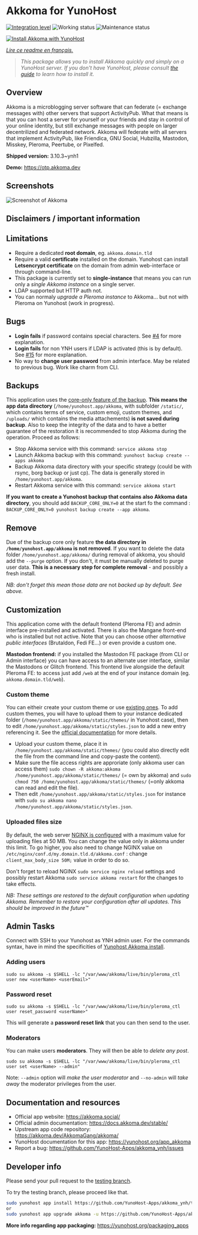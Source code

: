 <!--
N.B.: This README was automatically generated by https://github.com/YunoHost/apps/tree/master/tools/README-generator
It shall NOT be edited by hand.
-->

# Akkoma for YunoHost

[![Integration level](https://dash.yunohost.org/integration/akkoma.svg)](https://dash.yunohost.org/appci/app/akkoma) ![Working status](https://ci-apps.yunohost.org/ci/badges/akkoma.status.svg) ![Maintenance status](https://ci-apps.yunohost.org/ci/badges/akkoma.maintain.svg)

[![Install Akkoma with YunoHost](https://install-app.yunohost.org/install-with-yunohost.svg)](https://install-app.yunohost.org/?app=akkoma)

*[Lire ce readme en français.](./README_fr.md)*

> *This package allows you to install Akkoma quickly and simply on a YunoHost server.
If you don't have YunoHost, please consult [the guide](https://yunohost.org/#/install) to learn how to install it.*

## Overview

Akkoma is a microblogging server software that can federate (= exchange messages with) other servers that support ActivityPub. What that means is that you can host a server for yourself or your friends and stay in control of your online identity, but still exchange messages with people on larger decentrilized and federated network. Akkoma will federate with all servers that implement ActivityPub, like Friendica, GNU Social, Hubzilla, Mastodon, Misskey, Pleroma, Peertube, or Pixelfed.


**Shipped version:** 3.10.3~ynh1

**Demo:** https://otp.akkoma.dev

## Screenshots

![Screenshot of Akkoma](./doc/screenshots/screenshot1.png)

## Disclaimers / important information

## Limitations

- Require a dedicated **root domain**, eg. `akkoma.domain.tld`
- Require a valid **certificate** installed on the domain. Yunohost can install **Letsencrypt certificate** on the domain from admin web-interface or through command-line.
- This package is currently set to **single-instance** that means you can run only a _single Akkoma instance_ on a single server.
- LDAP supported but HTTP auth not.
- You can normaly _upgrade a Pleroma instance_ to Akkoma... but not with Pleroma on Yunohost (work in progress).

## Bugs

- **Login fails** if password contains special characters. See [#4](https://github.com/YunoHost-Apps/akkoma_ynh/issues/4) for more explanation.
- **Login fails** for non YNH users if LDAP is activated (this is by default). See [#15](https://github.com/YunoHost-Apps/akkoma_ynh/issues/15) for more explanation.
- No way to **change user password** from admin interface. May be related to previous bug. Work like charm from CLI.

## Backups

This application uses the [core-only feature of the backup](https://yunohost.org/en/backup/include_exclude_files#do-not-backup-large-amoun). **This means the app data directory** (`/home/yunohost.app/akkoma`, with subfolder `/static/`, which contains terms of service, custom emoji, custom themes, and `/uploads/` which contains the media attachements) **is not saved during backup**.
Also to keep the integrity of the data and to have a better guarantee of the restoration it is recommended to stop Akkoma during the operation. Proceed as follows:
- Stop Akkoma service with this command: `service akkoma stop`
- Launch Akkoma backup with this command: `yunohost backup create --apps akkoma`
- Backup Akkoma data directory with your specific strategy (could be with rsync, borg backup or just cp). The data is generally stored in `/home/yunohost.app/akkoma`.
- Restart Akkoma service with this command: `service akkoma start`

**If you want to create a Yunohost backup that contains also Akkoma data directory**, you should add `BACKUP_CORE_ONLY=0` at the start fo the command : `BACKUP_CORE_ONLY=0 yunohost backup create --app akkoma`.

## Remove

Due of the backup core only feature **the data directory in `/home/yunohost.app/akkoma` is not removed**. 
If you want to delete the data folder `/home/yunohost.app/akkoma/` during removal of akkoma, you should add the `--purge` option. If you don't, it must be manually deleted to purge user data.
**This is a necessary step for complete removal** - and possibly a fresh install.

*NB: don't forget this mean those data are* not *backed up by default. See above.*

## Customization

This application come with the default frontend (Pleroma FE) and admin interface pre-installed and activated. There is also the Mangane front-end who is installed but not active. Note that you can choose other _alternative public interfaces_  (Brutaldon, Fedi FE...) or even provide a custom one.

**Mastodon frontend:** if you installed the Mastodon FE package (from CLI or Admin interface) you can have access to an alternate user interface, similar the Mastodons or Glitch frontend. This frontend live alongside the default Pleroma FE: to access just add `/web` at the end of your instance domain (eg. `akkoma.domain.tld/web`).

### Custom theme

You can eitheir create your custom theme or use [existing ones](https://docs.akkoma.dev/stable/configuration/howto_theming_your_instance/#get-an-existing-theme).
To add custom themes, you will have to upload them to your instance dedicated folder (`/home/yunohost.app/akkoma/static/themes/` in Yunohost case), then to edit `/home/yunohost.app/akkoma/static/styles.json` to add a new entry referencing it. See the [official documentation](https://docs.akkoma.dev/stable/configuration/howto_theming_your_instance/#adding-the-custom-theme-to-the-instance) for more details.
- Upload your custom theme, place it in `/home/yunohost.app/akkoma/static/themes/` (you could also directly edit the file from the command line and copy-paste the content).
- Make sure the file access rights are approriate (only akkoma user can access them) `sudo chown -R akkoma:akkoma /home/yunohost.app/akkoma/static/themes/` (= own by akkoma) and `sudo chmod 750 /home/yunohost.app/akkoma/static/themes/` (=only akkoma can read and edit the file).
- Then edit `/home/yunohost.app/akkoma/static/styles.json` for instance with `sudo su akkoma nano /home/yunohost.app/akkoma/static/styles.json`.

### Uploaded files size
By default, the web server [NGINX is configured](https://github.com/YunoHost-Apps/akkoma_ynh/blob/testing/conf/nginx.conf#L12) with a maximum value for uploading files at 50 MB. You can change the value only in akkoma under this limit. To go higher, you also need to change NGINX value on `/etc/nginx/conf.d/my.domain.tld.d/akkoma.conf` : change `client_max_body_size 50M;` value in order to do so.

Don't forget to reload NGINX `sudo service nginx reload` settings and possibly restart Akkoma `sudo service akkoma restart` for the changes to take effects.

*NB: These settings are restored to the default configuration when updating Akkoma. Remember to restore your configuration after all updates. This should be improved in the future:tm:*


## Admin Tasks

Connect with SSH to your Yunohost as YNH admin user. 
For the commands syntax, have in mind the specificities of [Yunohost Akkoma install](./yunohost.md).

### Adding users

```
sudo su akkoma -s $SHELL -lc "/var/www/akkoma/live/bin/pleroma_ctl user new <userName> <userEmail>"
```

### Password reset

```
sudo su akkoma -s $SHELL -lc "/var/www/akkoma/live/bin/pleroma_ctl user reset_password <userName>"
```

This will generate a **password reset link** that you can then send to the user.

### Moderators

You can make users **moderators**. They will then be able to _delete any post_.


```
sudo su akkoma -s $SHELL -lc "/var/www/akkoma/live/bin/pleroma_ctl user set <userName> --admin"
```

Note: `--admin` option will _make the user moderator_ and `--no-admin` will _take away_ the moderator privileges from the user.

## Documentation and resources

* Official app website: <https://akkoma.social/>
* Official admin documentation: <https://docs.akkoma.dev/stable/>
* Upstream app code repository: <https://akkoma.dev/AkkomaGang/akkoma/>
* YunoHost documentation for this app: <https://yunohost.org/app_akkoma>
* Report a bug: <https://github.com/YunoHost-Apps/akkoma_ynh/issues>

## Developer info

Please send your pull request to the [testing branch](https://github.com/YunoHost-Apps/akkoma_ynh/tree/testing).

To try the testing branch, please proceed like that.

``` bash
sudo yunohost app install https://github.com/YunoHost-Apps/akkoma_ynh/tree/testing --debug
or
sudo yunohost app upgrade akkoma -u https://github.com/YunoHost-Apps/akkoma_ynh/tree/testing --debug
```

**More info regarding app packaging:** <https://yunohost.org/packaging_apps>
